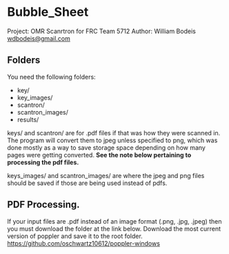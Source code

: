 # Bubble_Sheet
Project: OMR Scanrtron for FRC Team 5712
Author: William Bodeis <wdbodeis@gmail.com>

## Folders
You need the following folders:
- key/
- key_images/
- scantron/
- scantron_images/
- results/

keys/ and scantron/ are for .pdf files if that was how they were scanned in. The program will convert them to jpeg unless specified to png, which was done mostly as a way to save storage space depending on how many pages were getting converted. 
**See the note below pertaining to processing the pdf files.** 

keys_images/ and scantron_images/ are where the jpeg and png files should be saved if those are being used instead of pdfs.

## PDF Processing.
If your input files are .pdf instead of an image format (.png, .jpg, .jpeg) then you must download the folder at the link below. 
Download the most current version of poppler and save it to the root folder. 
https://github.com/oschwartz10612/poppler-windows
